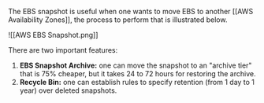 The EBS snapshot is useful when one wants to move EBS to another [[AWS Availability Zones]], the process to perform that is illustrated below.

![[AWS EBS Snapshot.png]]

There are two important features:

1. **EBS Snapshot Archive:** one can move the snapshot to an "archive tier" that is 75% cheaper, but it takes 24 to 72 hours for restoring the archive.
2. **Recycle Bin:** one can establish rules to specify retention (from 1 day to 1 year) over deleted snapshots.